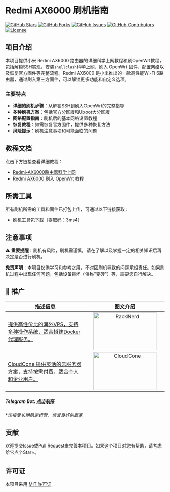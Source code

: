 # Redmi AX6000 刷机指南

[![GitHub Stars](https://img.shields.io/github/stars/dqzboy/Redmi-AX6000.svg?style=flat&logo=github)](https://github.com/dqzboy/Redmi-AX6000/stargazers)
[![GitHub Forks](https://img.shields.io/github/forks/dqzboy/Redmi-AX6000.svg?style=flat&logo=github)](https://github.com/dqzboy/Redmi-AX6000/network)
[![GitHub Issues](https://img.shields.io/github/issues/dqzboy/Redmi-AX6000.svg?style=flat&logo=github)](https://github.com/dqzboy/Redmi-AX6000/issues)
[![GitHub Contributors](https://img.shields.io/github/contributors/dqzboy/Redmi-AX6000.svg?style=flat&logo=github)](https://github.com/dqzboy/Redmi-AX6000/graphs/contributors)
[![License](https://img.shields.io/github/license/dqzboy/Redmi-AX6000.svg?style=flat)](https://github.com/dqzboy/Redmi-AX6000/blob/main/LICENSE)

## 项目介绍

本项目提供小米 Redmi AX6000 路由器的详细科学上网教程和刷OpenWrt教程，包括解锁SSH实现，安装`shellclash`科学上网、刷入 OpenWrt 固件、配置网络以及恢复官方固件等完整流程。Redmi AX6000 是小米推出的一款高性能Wi-Fi 6路由器，通过刷入第三方固件，可以解锁更多功能和自定义选项。

### 主要特点

- **详细的刷机步骤**：从解锁SSH到刷入OpenWrt的完整指导
- **多种刷机方案**：包括官方分区版和Uboot大分区版
- **网络配置指南**：刷机后的基本网络设置教程
- **恢复教程**：如需恢复官方固件，提供多种恢复方法
- **风险提示**：刷机注意事项和可能面临的问题

## 教程文档

点击下方链接查看详细教程：

- [Redmi-AX6000路由器科学上网](./Redmi-AX6000路由器科学上网/README.md)
- [Redmi AX6000 刷入 OpenWrt 教程](./Redmi-AX6000刷OpenWrt/README.md)

## 所需工具

所有刷机所需的工具和固件已打包上传，可通过以下链接获取：
- [刷机工具包下载](https://pan.baidu.com/s/1oidLLpI6KeaGFq3SMjJVBA)（提取码：3ms4）

## 注意事项

⚠️ **重要提醒**：刷机有风险，刷机需谨慎，请在了解以及掌握一定的相关知识后再决定是否进行刷机。

**免责声明**：本项目仅供学习和参考之用，不对因刷机导致的问题承担责任。如果刷机过程中出现任何问题，包括设备损坏（俗称"变砖"）等，需要您自行解决。

## 💌 推广

<table>
  <thead>
    <tr>
      <th width="50%" align="center">描述信息</th>
      <th width="50%" align="center">图文介绍</th>
    </tr>
  </thead>
  <tbody>
    <!-- 第一个广告：RackNerd -->
    <tr>
      <td width="50%" align="left">
        <a href="https://dqzboy.github.io/proxyui/racknerd" target="_blank">提供高性价比的海外VPS，支持多种操作系统，适合搭建Docker代理服务。</a>
      </td>
      <td width="50%" align="center">
        <a href="https://dqzboy.github.io/proxyui/racknerd" target="_blank">
          <img src="https://cdn.jsdelivr.net/gh/dqzboy/Images/dqzboy-proxy/Image_2025-07-07_16-14-49.png?raw=true" alt="RackNerd" width="200" height="120">
        </a>
      </td>
    </tr>
    <!-- 第二个广告：CloudCone -->
    <tr>
      <td width="50%" align="left">
        <a href="https://dqzboy.github.io/proxyui/CloudCone" target="_blank">CloudCone 提供灵活的云服务器方案，支持按需付费，适合个人和企业用户。</a>
      </td>
      <td width="50%" align="center">
        <a href="https://dqzboy.github.io/proxyui/CloudCone" target="_blank">
          <img src="https://cdn.jsdelivr.net/gh/dqzboy/Images/dqzboy-proxy/111.png?raw=true" alt="CloudCone" width="200" height="120">
        </a>
      </td>
    </tr>
  </tbody>
</table>

##### *Telegram Bot: [点击联系](https://t.me/WiseAidBot)*
**仅接受长期稳定运营，信誉良好的商家*

## 贡献

欢迎提交Issue或Pull Request来完善本项目。如果这个项目对您有帮助，请考虑给它点个Star⭐。

## 许可证

本项目采用 [MIT 许可证](LICENSE)
